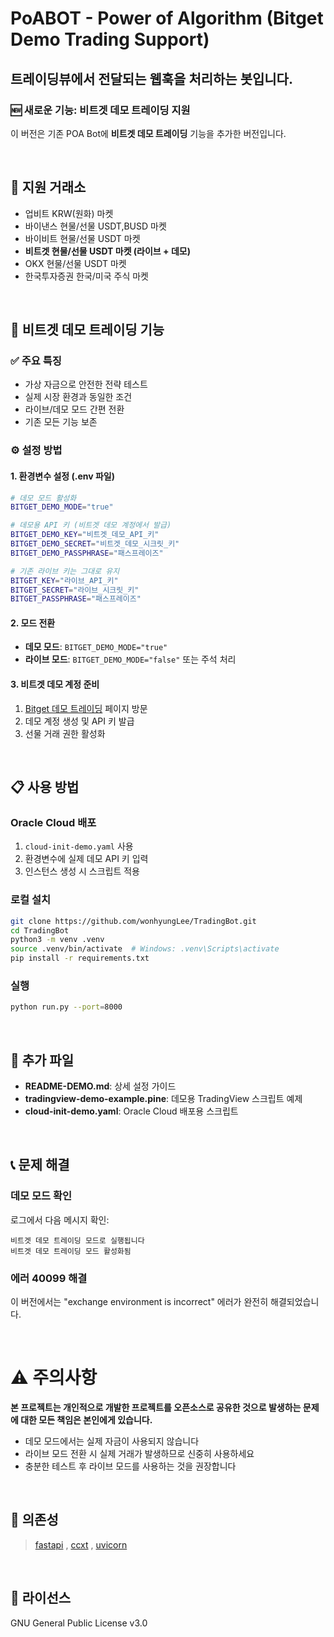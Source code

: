 # PoABOT - Power of Algorithm (Bitget Demo Trading Support)

## 트레이딩뷰에서 전달되는 웹훅을 처리하는 봇입니다.

### 🆕 새로운 기능: 비트겟 데모 트레이딩 지원

이 버전은 기존 POA Bot에 **비트겟 데모 트레이딩** 기능을 추가한 버전입니다.

&nbsp;

## 🏢 지원 거래소

- 업비트 KRW(원화) 마켓
- 바이낸스 현물/선물 USDT,BUSD 마켓  
- 바이비트 현물/선물 USDT 마켓
- **비트겟 현물/선물 USDT 마켓 (라이브 + 데모)**
- OKX 현물/선물 USDT 마켓
- 한국투자증권 한국/미국 주식 마켓

&nbsp;

## 🚀 비트겟 데모 트레이딩 기능

### ✅ 주요 특징
- 가상 자금으로 안전한 전략 테스트
- 실제 시장 환경과 동일한 조건
- 라이브/데모 모드 간편 전환
- 기존 모든 기능 보존

### ⚙️ 설정 방법

#### 1. 환경변수 설정 (.env 파일)
```bash
# 데모 모드 활성화
BITGET_DEMO_MODE="true"

# 데모용 API 키 (비트겟 데모 계정에서 발급)
BITGET_DEMO_KEY="비트겟_데모_API_키"
BITGET_DEMO_SECRET="비트겟_데모_시크릿_키"  
BITGET_DEMO_PASSPHRASE="패스프레이즈"

# 기존 라이브 키는 그대로 유지
BITGET_KEY="라이브_API_키"
BITGET_SECRET="라이브_시크릿_키"
BITGET_PASSPHRASE="패스프레이즈"
```

#### 2. 모드 전환
- **데모 모드**: `BITGET_DEMO_MODE="true"`
- **라이브 모드**: `BITGET_DEMO_MODE="false"` 또는 주석 처리

#### 3. 비트겟 데모 계정 준비
1. [Bitget 데모 트레이딩](https://www.bitget.com/futures-activity/demo-trading) 페이지 방문
2. 데모 계정 생성 및 API 키 발급
3. 선물 거래 권한 활성화

&nbsp;

## 📋 사용 방법

### Oracle Cloud 배포
1. `cloud-init-demo.yaml` 사용
2. 환경변수에 실제 데모 API 키 입력
3. 인스턴스 생성 시 스크립트 적용

### 로컬 설치
```bash
git clone https://github.com/wonhyungLee/TradingBot.git
cd TradingBot
python3 -m venv .venv
source .venv/bin/activate  # Windows: .venv\Scripts\activate
pip install -r requirements.txt
```

### 실행
```bash
python run.py --port=8000
```

&nbsp;

## 🔧 추가 파일

- **README-DEMO.md**: 상세 설정 가이드
- **tradingview-demo-example.pine**: 데모용 TradingView 스크립트 예제
- **cloud-init-demo.yaml**: Oracle Cloud 배포용 스크립트

&nbsp;

## 📞 문제 해결

### 데모 모드 확인
로그에서 다음 메시지 확인:
```
비트겟 데모 트레이딩 모드로 실행됩니다
비트겟 데모 트레이딩 모드 활성화됨
```

### 에러 40099 해결
이 버전에서는 "exchange environment is incorrect" 에러가 완전히 해결되었습니다.

&nbsp;

# ⚠️ 주의사항

**본 프로젝트는 개인적으로 개발한 프로젝트를 오픈소스로 공유한 것으로 발생하는 문제에 대한 모든 책임은 본인에게 있습니다.**

- 데모 모드에서는 실제 자금이 사용되지 않습니다
- 라이브 모드 전환 시 실제 거래가 발생하므로 신중히 사용하세요
- 충분한 테스트 후 라이브 모드를 사용하는 것을 권장합니다

&nbsp;

## 🔗 의존성

> [fastapi](https://github.com/tiangolo/fastapi) , [ccxt](https://github.com/ccxt/ccxt) , [uvicorn](https://github.com/encode/uvicorn)

&nbsp;

## 📄 라이선스

GNU General Public License v3.0

